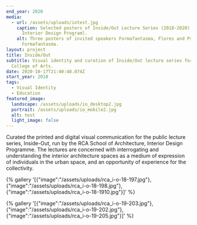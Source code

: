 ```yaml
---
end_year: 2020
media:
  - url: /assets/uploads/iotest.jpg
    caption: Selected posters of Inside/Out Lecture Series (2018-2020) for RCA
      Interior Design Programl.
    alt: Three posters of invited speakers Formafantasma, Flores and Prats,
      Formafantasma.
layout: project
title: Inside/Out
subtitle: Visual identity and curation of Inside/Out lecture series for Royal
  College of Arts.
date: 2020-10-17T21:40:48.074Z
start_year: 2018
tags:
  - Visual Identity
  - Education
featured_image:
  landscape: /assets/uploads/io_desktop2.jpg
  portrait: /assets/uploads/io_mobile2.jpg
  alt: test
  light_image: false
---
```

Curated the printed and digital visual communication for the public lecture series, Inside-Out, run by the RCA School of Architecture, Interior Design Programme. The lectures are concerned with interrogating and understanding the interior architecture spaces as a medium of expression of individuals in the urban space, and an opportunity of experience for the collectivity.

{% gallery '[{"image":"/assets/uploads/rca_i-o-18-197.jpg"},{"image":"/assets/uploads/rca_i-o-18-198.jpg"},{"image":"/assets/uploads/rca_i-o-18-1910.jpg"}]' %}

{% gallery '[{"image":"/assets/uploads/rca_i-o-19-203.jpg"},{"image":"/assets/uploads/rca_i-o-19-202.jpg"},{"image":"/assets/uploads/rca_i-o-19-205.jpg"}]' %}